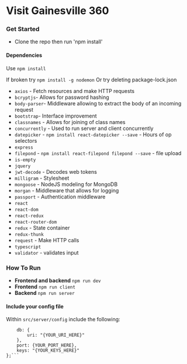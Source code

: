 # Visit Gainesville 360

### Get Started

* Clone the repo then run 'npm install'

#### Dependencies

Use `npm install`

If broken try `npm install -g nodemon`
Or try deleting package-lock.json

* `axios` - Fetch resources and make HTTP requests
* `bcryptjs`- Allows for password hashing
* `body-parser`- Middleware allowing to extract the body of an incoming request
* `bootstrap`- Interface improvement
* `classnames` - Allows for joining of class names
* `concurrently` - Used to run server and client concurrently
* `datepicker` - `npm install react-datepicker --save` - Hours of op selectors
* `express`
* `filepond` - `npm install react-filepond filepond --save` - file upload
* `is-empty`
* `jquery`
* `jwt-decode` - Decodes web tokens
* `milligram` - Stylesheet
* `mongoose` - NodeJS modeling for MongoDB
* `morgan` - Middleware that allows for logging
* `passport` - Authentication middleware
* `react`
* `react-dom`
* `react-redux`
* `react-router-dom`
* `redux` - State container
* `redux-thunk`
* `request` - Make HTTP calls
* `typescript`
* `validator` - validates input

### How To Run

* **Frontend and backend** `npm run dev`
* **Frontend** `npm run client`
* **Backend** `npm run server`

#### Include your config file

Within `src/server/config` include the following:

```module.exports = {
	db: {
	  	uri: "{YOUR_URI_HERE}"
	},
	port: {YOUR_PORT_HERE},
	keys: "{YOUR_KEYS_HERE}"
};```
